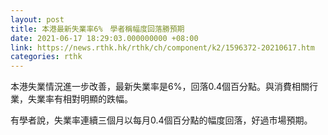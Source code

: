 ```yaml
---
layout: post
title: 本港最新失業率6%　學者稱幅度回落勝預期
date: 2021-06-17 18:29:03.000000000 +08:00
link: https://news.rthk.hk/rthk/ch/component/k2/1596372-20210617.htm
categories: rthk
---
```


本港失業情況進一步改善，最新失業率是6%，回落0.4個百分點。與消費相關行業，失業率有相對明顯的跌幅。

有學者說，失業率連續三個月以每月0.4個百分點的幅度回落，好過市場預期。
